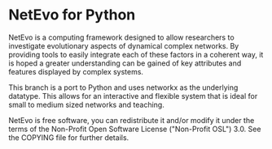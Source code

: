 NetEvo for Python
=================

NetEvo is a computing framework designed to allow researchers to investigate evolutionary aspects of dynamical complex networks. By providing tools to easily integrate each of these factors in a coherent way, it is hoped a greater understanding can be gained of key attributes and features displayed by complex systems.

This branch is a port to Python and uses networkx as the underlying datatype. This allows for an interactive and flexible system that is ideal for small to medium sized networks and teaching. 

NetEvo is free software, you can redistribute it and/or modify it under the terms of the Non-Profit Open Software License ("Non-Profit OSL") 3.0. See the COPYING file for further details.
